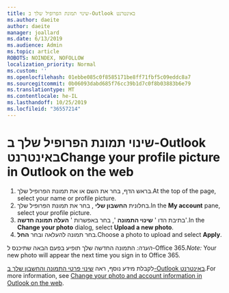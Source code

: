```yaml
---
title: שינוי תמונת הפרופיל שלך ב-Outlook באינטרנט
ms.author: daeite
author: daeite
manager: joallard
ms.date: 6/13/2019
ms.audience: Admin
ms.topic: article
ROBOTS: NOINDEX, NOFOLLOW
localization_priority: Normal
ms.custom: ''
ms.openlocfilehash: 01ebbe085c0f8585171be8ff71fbf5c09eddc8a7
ms.sourcegitcommit: 0b06093dabd685f76cc39b1d7c0f8b03883b6e79
ms.translationtype: MT
ms.contentlocale: he-IL
ms.lasthandoff: 10/25/2019
ms.locfileid: "36557214"
---
```

# <a name="change-your-profile-picture-in-outlook-on-the-web"></a><span data-ttu-id="5840c-102">שינוי תמונת הפרופיל שלך ב-Outlook באינטרנט</span><span class="sxs-lookup"><span data-stu-id="5840c-102">Change your profile picture in Outlook on the web</span></span>

1. <span data-ttu-id="5840c-103">בראש הדף, בחר את השם או את תמונת הפרופיל שלך.</span><span class="sxs-lookup"><span data-stu-id="5840c-103">At the top of the page, select your name or profile picture.</span></span>
1. <span data-ttu-id="5840c-104">בחלונית **החשבון שלי** , בחר את תמונת הפרופיל שלך.</span><span class="sxs-lookup"><span data-stu-id="5840c-104">In the **My account** pane, select your profile picture.</span></span>
1. <span data-ttu-id="5840c-105">בתיבת הדו ' **שינוי התמונה** ', בחר באפשרות ' **העלה תמונה חדשה**'.</span><span class="sxs-lookup"><span data-stu-id="5840c-105">In the **Change your photo** dialog, select **Upload a new photo**.</span></span>
1. <span data-ttu-id="5840c-106">בחר תמונה להעלאה ובחר **החל**.</span><span class="sxs-lookup"><span data-stu-id="5840c-106">Choose a photo to upload and select **Apply**.</span></span>

<span data-ttu-id="5840c-107">*הערה:* התמונה החדשה שלך תופיע בפעם הבאה שתיכנס ל-Office 365.</span><span class="sxs-lookup"><span data-stu-id="5840c-107">*Note:* Your new photo will appear the next time you sign in to Office 365.</span></span>

<span data-ttu-id="5840c-108">לקבלת מידע נוסף, ראה [שינוי פרטי התמונה והחשבון שלך ב-Outlook באינטרנט](https://support.office.com/article/b2dbb289-851d-4bed-93c3-3e136f5659ec).</span><span class="sxs-lookup"><span data-stu-id="5840c-108">For more information, see [Change your photo and account information in Outlook on the web](https://support.office.com/article/b2dbb289-851d-4bed-93c3-3e136f5659ec).</span></span>